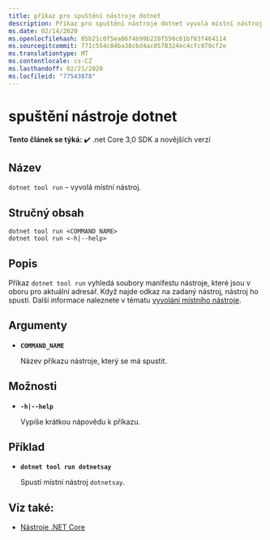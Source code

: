 ```yaml
---
title: příkaz pro spuštění nástroje dotnet
description: Příkaz pro spuštění nástroje dotnet vyvolá místní nástroj.
ms.date: 02/14/2020
ms.openlocfilehash: 05b21c0f5ea86f4b99b220f556c61bf83f464114
ms.sourcegitcommit: 771c554c84ba38cbd4ac0578324ec4cfc979cf2e
ms.translationtype: MT
ms.contentlocale: cs-CZ
ms.lasthandoff: 02/21/2020
ms.locfileid: "77543878"
---
```

# <a name="dotnet-tool-run"></a>spuštění nástroje dotnet

**Tento článek se týká:** ✔️ .net Core 3,0 SDK a novějších verzí

## <a name="name"></a>Název

`dotnet tool run` – vyvolá místní nástroj.

## <a name="synopsis"></a>Stručný obsah

```dotnetcli
dotnet tool run <COMMAND NAME> 
dotnet tool run <-h|--help>
```

## <a name="description"></a>Popis

Příkaz `dotnet tool run` vyhledá soubory manifestu nástroje, které jsou v oboru pro aktuální adresář. Když najde odkaz na zadaný nástroj, nástroj ho spustí. Další informace naleznete v tématu [vyvolání místního nástroje](global-tools.md#invoke-a-local-tool).

## <a name="arguments"></a>Argumenty

- **`COMMAND_NAME`**

  Název příkazu nástroje, který se má spustit.

## <a name="options"></a>Možnosti

- **`-h|--help`**

  Vypíše krátkou nápovědu k příkazu.

## <a name="example"></a>Příklad

- **`dotnet tool run dotnetsay`**

  Spustí místní nástroj `dotnetsay`.

## <a name="see-also"></a>Viz také:

- [Nástroje .NET Core](global-tools.md)
